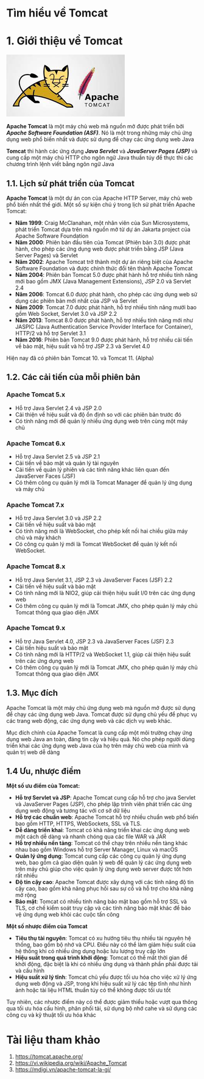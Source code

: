 # Tìm hiểu về Tomcat

# 1. Giới thiệu về Tomcat

![imgs](./imgs/tomcat1.jpg)

**Apache Tomcat** là một máy chủ web mã nguồn mở được phát triển bởi ***Apache Software Foundation (ASF)***. Nó là một trong những máy chủ ứng dụng web phổ biến nhất và được sử dụng để chạy các ứng dụng web Java

**Tomcat** thi hành các ứng dụng ***Java Servlet*** và ***JavaServer Pages (JSP)*** và cung cấp một máy chủ HTTP cho ngôn ngữ Java thuần túy để thực thi các chương trình lệnh viết bằng ngôn ngữ Java

## 1.1. Lịch sử phát triển của Tomcat

**Apache Tomcat** là một dự án con của Apache HTTP Server, máy chủ web phổ biến nhất thế giới. Một số sự kiện chú ý trong lịch sử phát triển Apache Tomcat:

- **Năm 1999**: Craig McClanahan, một nhân viên của Sun Microsystems, phát triển Tomcat dựa trên mã nguồn mở từ dự án Jakarta project của Apache Software Foundation
- **Năm 2000**: Phiên bản đầu tiên của Tomcat (Phiên bản 3.0) được phát hành, cho phép các ứng dụng web được phát triển bằng JSP (Java Server Pages) và Servlet
- **Năm 2002**: Apache Tomcat trở thành một dự án riêng biệt của Apache Software Foundation và được chính thức đổi tên thành Apache Tomcat
- **Năm 2004**: Phiên bản Tomcat 5.0 được phát hành hỗ trợ nhiều tính năng mới bao gồm JMX (Java Management Extensions), JSP 2.0 và Servlet 2.4
- **Năm 2006**:  Tomcat 6.0 được phát hành, cho phép các ứng dụng web sử dụng các phiên bản mới nhất của JSP và Servlet
- **Năm 2009**: Tomcat 7.0 được phát hành, hỗ trợ nhiều tính năng mưới bao gồm Web Socket, Servlet 3.0 và JSP 2.2
- **Năm 2013**: Tomcat 8.0 được phát hành, hỗ trợ nhiều tính năng mới như JASPIC (Java Authentication Service Provider Interface for Container), HTTP/2 và hỗ trợ Servlet 3.1
- **Năm 2016**: Phiên bản Tomcat 9.0 được phát hành, hỗ trợ nhiều cải tiến về bảo mật, hiệu suất và hỗ trợ JSP 2.3 và Servlet 4.0

Hiện nay đã có phiên bản Tomcat 10. và Tomcat 11. (Alpha)
## 1.2. Các cải tiến của mỗi phiên bản

### Apache Tomcat 5.x
- Hỗ trợ Java Servlet 2.4 và JSP 2.0
- Cải thiện về hiệu suất và độ ổn định so với các phiên bản trước đó
- Có tính năng mới để quản lý nhiều ứng dụng web trên cùng một máy chủ
### Apache Tomcat 6.x
- Hỗ trợ Java Servlet 2.5 và JSP 2.1
- Cải tiến về bảo mật và quản lý tài nguyên
- Cải tiến về quản lý phiên và các tính năng khác liên quan đến JavaServer Faces (JSF)
- Có thêm công cụ quản lý mới là Tomcat Manager để quản lý ứng dụng và máy chủ
### Apache Tomcat 7.x
- Hỗ trợ Java Servlet 3.0 và JSP 2.2
- Cải tiến về hiệu suất và bảo mật
- Có tính năng mới là WebSocket, cho phép kết nối hai chiều giữa máy chủ và máy khách
- Có công cụ quản lý mới là Tomcat WebSocket để quản lý kết nối WebSocket. 
### Apache Tomcat 8.x
- Hỗ trợ Java Servlet 3.1, JSP 2.3 và JavaServer Faces (JSF) 2.2
- Cải tiến về hiệu suất và bảo mật
- Có tính năng mới là NIO2, giúp cải thiện hiệu suất I/0 trên các ứng dụng web
- Có thêm công cụ quản lý mới là Tomcat JMX, cho phép quản lý máy chủ Tomcat thông qua giao diện JMX
### Apache Tomcat 9.x
- Hỗ trợ Java Servlet 4.0, JSP 2.3 và JavaServer Faces (JSF) 2.3
- Cải tiến hiệu suất và bảo mật
- Có tính năng mới là HTTP/2 và WebSocket 1.1, giúp cải thiện hiệu suất trên các ứng dụng web
- Có thêm công cụ quản lý mới là Tomcat JMX, cho phép quản lý máy chủ Tomcat thông qua giao diện JMX

## 1.3. Mục đích

Apache Tomcat là một máy chủ ứng dụng web mà nguồn mở được sử dụng để chạy các ứng dụng web Java. Tomcat được sử dụng chủ yếu để phục vụ các trang web động, các ứng dụng web và các dịch vụ web khác.

Mục đích chính của Apache Tomcat là cung cấp một môi trường chạy ứng dụng web Java an toàn, đáng tin cậy và hiệu quả. Nó cho phép người dùng triển khai các ứng dụng web Java của họ trên máy chủ web của mình và quản trị web dễ dàng

## 1.4 Ưu, nhược điểm

**Một số ưu điểm của Tomcat:**

- **Hỗ trợ Servlet và JSP**: Apache Tomcat cung cấp hỗ trợ cho java Servlet và JavaServer Pages (JSP), cho phép lập trình viên phát triển các ứng dụng web động và tương tác với cơ sở dữ liệu
- **Hỗ trợ các chuẩn web**: Apache Tomcat hỗ trợ nhiều chuẩn web phổ biến bao gồm HTTP, HTTPS, WebSockets, SSL và TLS.
- **Dễ dàng triển khai**: Tomcat có khả năng triển khai các ứng dụng web một cách dễ dàng và nhanh chóng qua các file WAR và JAR
- **Hỗ trợ nhiều nền tảng**: Tomcat có thể chạy trên nhiều nền tàng khác nhau bao gồm Windows hỗ trợ Server Manager, Linux và macOS
- **Quản lý ứng dụng**: Tomcat cung cấp các công cụ quản lý ứng dụng web, bao gồm cả giao diện quản lý web để quản lý các ứng dụng web trên máy chủ giúp cho việc quản lý ứng dụng web server được tốt hơn rất nhiều
- **Độ tin cậy cao**: Apache Tomcat được xây dựng với các tính năng độ tin cậy cao, bao gồm khả năng phục hồi sau sự cố và hỗ trợ cho khả năng mở rộng
- **Bảo mật**: Tomcat có nhiều tính năng bảo mật bao gồm hỗ trợ SSL và TLS, cơ chế kiểm soát truy cập và các tính năng bảo mật khác để bảo vệ ứng dụng web khỏi các cuộc tấn công

**Một số nhược điểm của Tomcat**

- **Tiêu thụ tài nguyên**: Tomcat có xu hướng tiêu thụ nhiều tài nguyên hệ thống, bao gồm bộ nhớ và CPU. Điều này có thể làm giảm hiệu suất của hệ thống khi có nhiều ứng dụng hoặc lưu lượng truy cập lớn
- **Hiệu suất trong quá trình khởi động**: Tomcat có thể mất thời gian để khởi động, đặc biệt là khi có nhiều ứng dụng và thành phần phải được tải và cấu hình
- **Hiệu suất xử lý tĩnh**: Tomcat chủ yếu được tối ưu hóa cho việc xử lý ứng dụng web  động và JSP, trong khi hiệu suất xử lý các tệp tĩnh như hình ảnh hoặc tài liệu HTML thuần túy có thể không được tối ưu tốt

Tuy nhiên, các nhược điểm này có thể được giảm thiểu hoặc vượt qua thông qua tối ưu hóa cấu hình, phân phối tải, sử dụng bộ nhớ cahe và sử dụng các  công cụ và kỹ thuật tối ưu hóa khác

# Tài liệu tham khảo

1. https://tomcat.apache.org/
2. https://vi.wikipedia.org/wiki/Apache_Tomcat
3. https://mdigi.vn/apache-tomcat-la-gi/
